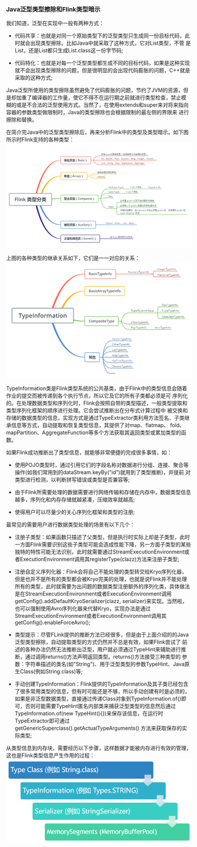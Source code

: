 ### Java泛型类型擦除和Flink类型暗示

我们知道，泛型在实现中一般有两种方式：
  * 代码共享：也就是对同一个原始类型下的泛型类型只生成同一份目标代码，此时就会出现类型擦除。比如Java中就采取了这种方式，它对List类型，不管
  是List<String>，还是List<Integer>都只生成List.class这一份字节码;

  * 代码特化：也就是对每一个泛型类型都生成不同的目标代码，如果是这种实现就不会出现类型擦除的问题，但是很明显的会出现代码膨胀的问题，C++就是
  采取的这种方式;

Java泛型所使用的类型擦除虽然避免了代码膨胀的问题，节约了JVM的资源，但是却加重了编译器的工作量，使它不得不在运行期之前就进行类型检查，禁止模
糊的或是不合法的泛型使用方式。当然了，在使用extends和super来对将来指向容器的参数类型做限制时，Java的类型擦除也会根据限制的最左侧的界限来
进行擦除和替换。

在简介完Java中的泛型类型擦除后，再来分析Flink中的类型及类型暗示。如下图所示时Flink支持的各种类型：
![Flink类型](../images/type.png "Flink类型")

上图的各种类型的继承关系如下，它们是一一对应的关系：
![Flink类型继承关系](../images/typeinfo.png "Flink类型继承关系")

TypeInformation类是Flink类型系统的公共基类，由于Flink中的类型信息会随着作业的提交而被传递到各个执行节点，所以它及它的所有子类都必须是可
序列化的。在处理数据类型和序列化时，Flink会按照自带的类型描述，一般类型提取和类型序列化框架的顺序进行处理。它会尝试推断出在分布式计算过程中
被交换和存储的数据类型的信息，实现方式是通过TypeExtractor类利用方法签名、子类继承信息等方式，自动提取和恢复类型信息，其提供了对map、flatmap、
fold、mapPartition、AggregateFunction等多个方法获取其返回类型或累加类型的函数。

如果Flink成功推断出了类型信息，就能够非常便捷的完成很多事情，如：
  * 使用POJO类型时，通过引用它们的字段名称对数据进行分组、连接、聚合等操作(如我们常用到的dataStream.keyBy("id")就用到了类型推断)，并提前
  对类型进行检测，以判断拼写错误或类型是否兼容等;

  * 由于Flink所需要处理的数据需要进行网络传输和存储在内存中，数据类型信息越多，序列化和内存存储就越紧凑，压缩效率就越高;

  * 使得用户可以尽量少的关心序列化框架和类型的注册;

最常见的需要用户进行数据类型处理的场景有以下几个：
  * 注册子类型：如果函数只描述了父类型，但是执行时实际上却是子类型，此时一方面Flink需要识别这些子类型可能会造成性能下降，另一方面子类型的某些
  独特的特性可能无法识别，此时就需要通过StreamExecutionEnvironment或者ExecutionEnvironment调用其registerType(clazz)方法来注册子类型;

  * 注册自定义序列化器：Flink会将自己不能处理的类型转交给Kryo序列化器，但是也并不是所有的类型都会被Kryo完美的处理，也就是说Flink并不能处理
  所有的类型，此时就需要为出问题的数据类型注册额外的序列化类，具体做法是在StreamExecutionEnvironment或者ExecutionEnvironment调用
  getConfig().addDefaultKryoSerializer(clazz, serializer)来实现。当然啦，也可以强制使用Avro序列化器来代替Kryo，实现办法是通过
  StreamExecutionEnvironment或者ExecutionEnvironment调用其getConfig().enableForceAvro();

  * 类型提示：尽管FLink提供的推断方法已经很多，但是由于上面介绍的的Java泛型类型擦除，自动提取类型的方式仍然并不总是有效，如果Flink尝试了
  前述的各种办法仍然无法推断出泛型，用户就必须通过TypeHint来辅助进行推断，通过调用returns()方法声明返回类型。returns()方法接受三种类型的
  参数：字符串描述的类名(如"String")、用于泛型类型的参数TypeHint、Java原生Class(例如String.class)等;

  * 手动创建TypeInformation：Flink提供的TypeInformation及其子类已经包含了很多常用类型的信息，但有时可能还是不够，所以手动创建有时是必须的，
  如果是非泛型数据类型，直接通过传递Class对象到TypeInformation.of()即可，否则可能需要TypeHint匿名内部类来捕获泛型类型的信息然后通过
  TypeInformation.of(new TypeHint<XXX>(){})来保存该信息，在运行时TypeExtractor即可通过getGenericSuperclass().getActualTypeArguments()
  方法来获取保存的实际类型;

从类型信息到内存块，需要经历以下步骤，这样数据才能被内存进行有效的管理，这也是Flink类型信息产生作用的过程：
![Flink类型信息到内存块](../images/typeinfotomemory.png "Flink类型信息到内存块")